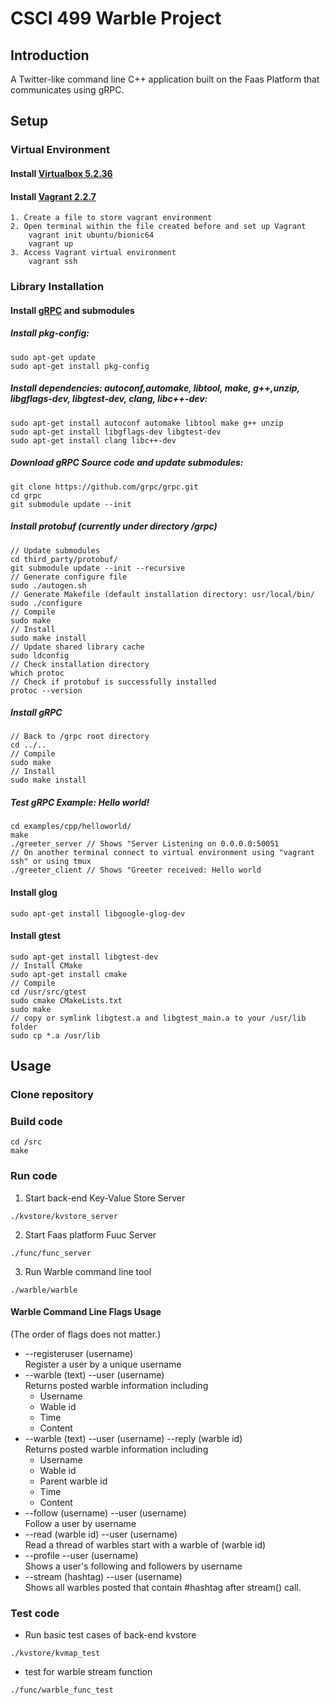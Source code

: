 # CSCI 499 Warble Project

## **Introduction**
A Twitter-like command line C++ application built on the Faas Platform that communicates using gRPC.

## **Setup**
### **Virtual Environment**
#### Install [Virtualbox 5.2.36](https://download.virtualbox.org/virtualbox/5.2.36/VirtualBox-5.2.36-135684-Win.exe)
#### Install [Vagrant 2.2.7](https://www.vagrantup.com/downloads.html)  
    1. Create a file to store vagrant environment
    2. Open terminal within the file created before and set up Vagrant  
        vagrant init ubuntu/bionic64  
        vagrant up
    3. Access Vagrant virtual environment
        vagrant ssh
### **Library Installation**
#### Install [gRPC](https://github.com/grpc/grpc/) and submodules  
##### Install pkg-config:  
    sudo apt-get update  
    sudo apt-get install pkg-config
##### Install dependencies: autoconf,automake, libtool, make, g++,unzip, libgflags-dev, libgtest-dev, clang, libc++-dev:  
    sudo apt-get install autoconf automake libtool make g++ unzip  
    sudo apt-get install libgflags-dev libgtest-dev  
    sudo apt-get install clang libc++-dev
##### Download gRPC Source code and update submodules:  
    git clone https://github.com/grpc/grpc.git  
    cd grpc  
    git submodule update --init
##### Install protobuf (currently under directory /grpc)
    // Update submodules    
    cd third_party/protobuf/  
    git submodule update --init --recursive  
    // Generate configure file  
    sudo ./autogen.sh
    // Generate Makefile (default installation directory: usr/local/bin/  
    sudo ./configure
    // Compile         
    sudo make
    // Install                 
    sudo make install 
    // Update shared library cache
    sudo ldconfig
    // Check installation directory
    which protoc
    // Check if protobuf is successfully installed       
    protoc --version
#####  Install gRPC  
    // Back to /grpc root directory  
    cd ../..
    // Compile
    sudo make
    // Install
    sudo make install
#####  Test gRPC Example: Hello world!
    cd examples/cpp/helloworld/  
    make  
    ./greeter_server // Shows "Server Listening on 0.0.0.0:50051   
    // On another terminal connect to virtual environment using "vagrant ssh" or using tmux
    ./greeter_client // Shows "Greeter received: Hello world

#### Install glog
    sudo apt-get install libgoogle-glog-dev  
#### Install gtest
    sudo apt-get install libgtest-dev
    // Install CMake
    sudo apt-get install cmake 
    // Compile
    cd /usr/src/gtest
    sudo cmake CMakeLists.txt
    sudo make
    // copy or symlink libgtest.a and libgtest_main.a to your /usr/lib folder
    sudo cp *.a /usr/lib
## **Usage**
### Clone repository
### Build code  
    cd /src
    make
### Run code
1. Start back-end Key-Value Store Server   
```
./kvstore/kvstore_server
```
2. Start Faas platform Fuuc Server 
``` 
./func/func_server
```  
3. Run Warble command line tool  
```
./warble/warble
```
#### Warble Command Line Flags Usage  
(The order of flags does not matter.)
* --registeruser (username)  
Register a user by a unique username
* --warble (text) --user (username)   
Returns posted warble information including
    * Username
    * Wable id
    * Time
    * Content
* --warble (text) --user (username) --reply (warble id)  
Returns posted warble information including
    * Username
    * Wable id
    * Parent warble id
    * Time
    * Content
* --follow (username) --user (username)  
Follow a user by username
* --read (warble id) --user (username)  
Read a thread of warbles start with a warble of (warble id)
* --profile --user (username)  
Shows a user's following and followers by username
* --stream (hashtag) --user (username)  
Shows all warbles posted that contain #hashtag after stream() call.
### Test code
* Run basic test cases of back-end kvstore
```
./kvstore/kvmap_test
```
* test for warble stream function
```
./func/warble_func_test
```
